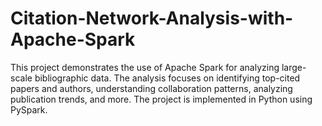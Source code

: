# Citation-Network-Analysis-with-Apache-Spark
This project demonstrates the use of Apache Spark for analyzing large-scale bibliographic data. The analysis focuses on identifying top-cited papers and authors, understanding collaboration patterns, analyzing publication trends, and more. The project is implemented in Python using PySpark.
